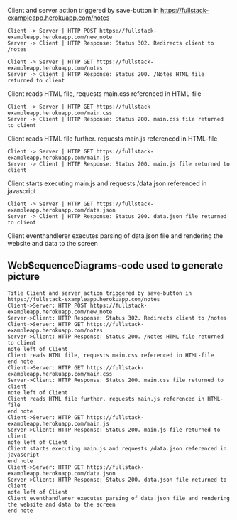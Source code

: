 Client and server action triggered by save-button in https://fullstack-exampleapp.herokuapp.com/notes

    Client -> Server | HTTP POST https://fullstack-exampleapp.herokuapp.com/new_note
    Server -> Client | HTTP Response: Status 302. Redirects client to /notes

    Client -> Server | HTTP GET https://fullstack-exampleapp.herokuapp.com/notes
    Server -> Client | HTTP Response: Status 200. /Notes HTML file returned to client

Client reads HTML file, requests main.css referenced in HTML-file

    Client -> Server | HTTP GET https://fullstack-exampleapp.herokuapp.com/main.css
    Server -> Client | HTTP Response: Status 200. main.css file returned to client

Client reads HTML file further. requests main.js referenced in HTML-file

    Client -> Server | HTTP GET https://fullstack-exampleapp.herokuapp.com/main.js
    Server -> Client | HTTP Response: Status 200. main.js file returned to client

Client starts executing main.js and requests /data.json referenced in javascript

    Client -> Server | HTTP GET https://fullstack-exampleapp.herokuapp.com/data.json
    Server -> Client | HTTP Response: Status 200. data.json file returned to client

Client eventhandlerer executes parsing of data.json file and rendering the website and data to the screen

## WebSequenceDiagrams-code used to generate picture

    Title Client and server action triggered by save-button in https://fullstack-exampleapp.herokuapp.com/notes  
    Client->Server: HTTP POST https://fullstack-exampleapp.herokuapp.com/new_note  
    Server->Client: HTTP Response: Status 302. Redirects client to /notes  
    Client->Server: HTTP GET https://fullstack-exampleapp.herokuapp.com/notes  
    Server->Client: HTTP Response: Status 200. /Notes HTML file returned to client  
    note left of Client  
    Client reads HTML file, requests main.css referenced in HTML-file  
    end note  
    Client->Server: HTTP GET https://fullstack-exampleapp.herokuapp.com/main.css  
    Server->Client: HTTP Response: Status 200. main.css file returned to client  
    note left of Client  
    Client reads HTML file further. requests main.js referenced in HTML-file  
    end note  
    Client->Server: HTTP GET https://fullstack-exampleapp.herokuapp.com/main.js  
    Server->Client: HTTP Response: Status 200. main.js file returned to client  
    note left of Client  
    Client starts executing main.js and requests /data.json referenced in javascript  
    end note  
    Client->Server: HTTP GET https://fullstack-exampleapp.herokuapp.com/data.json  
    Server->Client: HTTP Response: Status 200. data.json file returned to client  
    note left of Client  
    Client eventhandlerer executes parsing of data.json file and rendering the website and data to the screen  
    end note  
